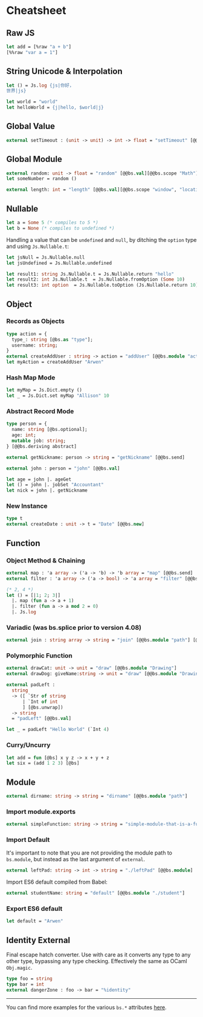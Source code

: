 <h1 data-nav-order="310">Cheatsheet</h1>

## Raw JS

```ocaml
let add = [%raw "a + b"]
[%%raw "var a = 1"]
```

## String Unicode & Interpolation

```ocaml
let () = Js.log {js|你好，
世界|js}

let world = "world"
let helloWorld = {j|hello, $world|j}
```

## Global Value

```ocaml
external setTimeout : (unit -> unit) -> int -> float = "setTimeout" [@@bs.val]
```

## Global Module

```ocaml
external random: unit -> float = "random" [@@bs.val][@@bs.scope "Math"]
let someNumber = random ()

external length: int = "length" [@@bs.val][@@bs.scope "window", "location", "ancestorOrigins"]
```

## Nullable

```ocaml
let a = Some 5 (* compiles to 5 *)
let b = None (* compiles to undefined *)
```

Handling a value that can be `undefined` and `null`, by ditching the `option` type and using `Js.Nullable.t`:

```ocaml
let jsNull = Js.Nullable.null
let jsUndefined = Js.Nullable.undefined

let result1: string Js.Nullable.t = Js.Nullable.return "hello"
let result2: int Js.Nullable.t  = Js.Nullable.fromOption (Some 10)
let result3: int option  = Js.Nullable.toOption (Js.Nullable.return 10)
```

## Object

### Records as Objects

```ocaml
type action = {
  type_: string [@bs.as "type"];
  username: string;
}
external createAddUser : string -> action = "addUser" [@@bs.module "actions/addUser.js"]
let myAction = createAddUser "Arwen"
```

### Hash Map Mode

```ocaml
let myMap = Js.Dict.empty ()
let _ = Js.Dict.set myMap "Allison" 10
```

### Abstract Record Mode

```ocaml
type person = {
  name: string [@bs.optional];
  age: int;
  mutable job: string;
} [@@bs.deriving abstract]

external getNickname: person -> string = "getNickname" [@@bs.send]

external john : person = "john" [@@bs.val]

let age = john |. ageGet
let () = john |. jobSet "Accountant"
let nick = john |. getNickname
```

### New Instance

```ocaml
type t
external createDate : unit -> t = "Date" [@@bs.new]
```

## Function

### Object Method & Chaining

```ocaml
external map : 'a array -> ('a -> 'b) -> 'b array = "map" [@@bs.send]
external filter : 'a array -> ('a -> bool) -> 'a array = "filter" [@@bs.send]

(* 2, 4 *)
let () = [|1; 2; 3|]
  |. map (fun a -> a + 1)
  |. filter (fun a -> a mod 2 = 0)
  |. Js.log
```

### Variadic (was bs.splice prior to version 4.08)

```ocaml
external join : string array -> string = "join" [@@bs.module "path"] [@@bs.variadic]
```

### Polymorphic Function

```ocaml
external drawCat: unit -> unit = "draw" [@@bs.module "Drawing"]
external drawDog: giveName:string -> unit = "draw" [@@bs.module "Drawing"]
```

```ocaml
external padLeft :
  string
  -> ([ `Str of string
      | `Int of int
      ] [@bs.unwrap])
  -> string
  = "padLeft" [@@bs.val]

let _ = padLeft "Hello World" (`Int 4)
```

### Curry/Uncurry

```ocaml
let add = fun [@bs] x y z -> x + y + z
let six = (add 1 2 3) [@bs]
```

## Module

```ocaml
external dirname: string -> string = "dirname" [@@bs.module "path"]
```

### Import module.exports

```ocaml
external simpleFunction: string -> string = "simple-module-that-is-a-function" [@@bs.module]
```

### Import Default

It's important to note that you are not providing the module path to `bs.module`, but instead as the last argument of `external`.

```ocaml
external leftPad: string -> int -> string = "./leftPad" [@@bs.module]
```

Import ES6 default compiled from Babel:

```ocaml
external studentName: string = "default" [@@bs.module "./student"]
```

### Export ES6 default

```ocaml
let default = "Arwen"
```

## Identity External

Final escape hatch converter. Use with care as it converts any type to any other type, bypassing any type checking. Effectively the same as OCaml `Obj.magic`.

```ocaml
type foo = string
type bar = int
external dangerZone : foo -> bar = "%identity"
```

---

You can find more examples for the various `bs.*` attributes [here](https://github.com/moroshko/bs-blabla).
